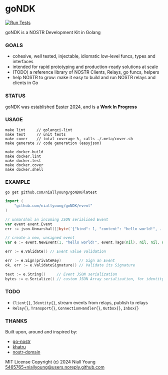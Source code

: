# goNDK

[![Run Tests](https://github.com/niallyoung/goNDK/actions/workflows/main.yaml/badge.svg)](https://github.com/niallyoung/goNDK/actions/workflows/main.yaml)

goNDK is a NOSTR Development Kit in Golang

### GOALS

* cohesive, well tested, injectable, idiomatic low-level funcs, types and interfaces
* intended for rapid prototyping and production-ready solutions at scale
* (TODO) a reference library of NOSTR Clients, Relays, go funcs, helpers
* help NOSTR to grow: make it easy to build and run NOSTR relays and clients in Go

### STATUS

goNDK was established Easter 2024, and is a **Work In Progress**

### USAGE

```shell
make lint     // golangci-lint
make test     // unit tests
make cover    // total coverage %, calls ./.meta/cover.sh
make generate // code generation (easyjson)

make docker.build
make docker.lint
make docker.test
make docker.cover
make docker.shell
```

### EXAMPLE

```shell
go get github.com/niallyoung/goNDK@latest
```

```go
import (
    "github.com/niallyoung/goNDK/event"
)

// unmarshal an incoming JSON serialised Event
var event event.Event
err := json.Unmarshal([]byte(`{"kind": 1, "content": "hello world!", ... }`), &event)

// create a new, unsigned event
var e := event.NewEvent(1, "hello world!", event.Tags(nil), nil, nil, nil, nil)

err := e.Validate() // Event value validation

err := e.Sign(privateKey)        // Sign an Event
ok, err := e.ValidateSignature() // Validate its Signature

text := e.String()     // Event JSON serialization
bytes := e.Serialize() // custom JSON Array serialization, for identity / authentication
```

### TODO

- `Client{}`, `Identity{}`, stream events from relays, publish to relays
- `Relay{}`, `Transport{}`, `ConnectionHandler{}`, `Outbox{}`, `Inbox{}`

### THANKS

Built upon, around and inspired by:

* [go-nostr](https://github.com/nbd-wtf/go-nostr)
* [khatru](https://github.com/fiatjaf/khatru)
* [nostr-domain](https://github.com/dextryz/nostr-domain)

MIT License
Copyright (c) 2024 Niall Young <5465765+niallyoung@users.noreply.github.com>